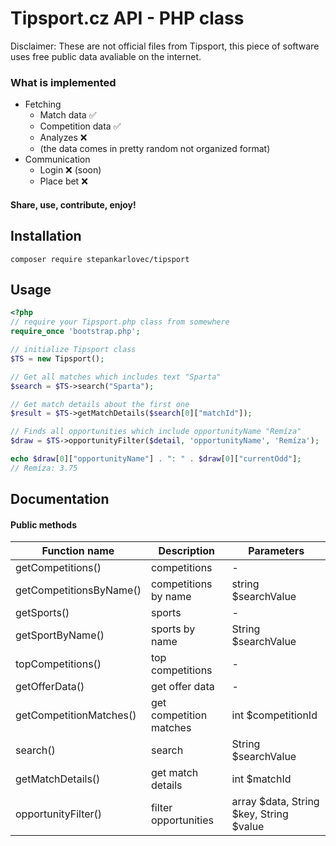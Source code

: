# Tipsport.cz API - PHP class
Disclaimer: These are not official files from Tipsport, this piece of software uses free public data avaliable on the internet.

### What is implemented ###

- Fetching
  - Match data ✅
  - Competition data ✅
  - Analyzes ❌
  - (the data comes in pretty random not organized format)
- Communication
  - Login ❌ (soon)
  - Place bet ❌

#### Share, use, contribute, enjoy!

## Installation
``` 
composer require stepankarlovec/tipsport
```
## Usage

```php
<?php
// require your Tipsport.php class from somewhere
require_once 'bootstrap.php';

// initialize Tipsport class
$TS = new Tipsport();

// Get all matches which includes text "Sparta"
$search = $TS->search("Sparta");

// Get match details about the first one
$result = $TS->getMatchDetails($search[0]["matchId"]);

// Finds all opportunities which include opportunityName "Remíza"
$draw = $TS->opportunityFilter($detail, 'opportunityName', 'Remíza');

echo $draw[0]["opportunityName"] . ": " . $draw[0]["currentOdd"];
// Remíza: 3.75
```

## Documentation
#### Public methods
| Function name        | Description                         | Parameters                              |
|----------------------|-------------------------------------|-----------------------------------------|
| getCompetitions() | competitions                        | -                                       |
| getCompetitionsByName()| competitions by name                | string $searchValue                     |
| getSports()    | sports                              | -                                       | 
| getSportByName()             | sports by name                      | String $searchValue                     |
| topCompetitions()            | top competitions                    | -                                       |
| getOfferData()               | get offer data                      | -                                       |
| getCompetitionMatches()      | get competition matches             | int $competitionId                      |
| search()                     | search                              | String $searchValue                     |
| getMatchDetails()            | get match details                   | int $matchId                            |
| opportunityFilter()          | filter opportunities                | array $data, String $key, String $value |
